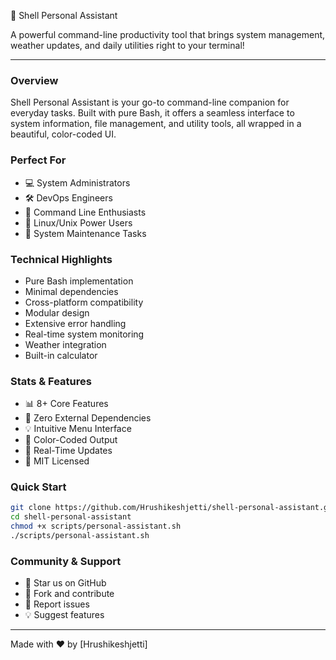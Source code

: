 🚀 Shell Personal Assistant

A powerful command-line productivity tool that brings system management, weather updates, and daily utilities right to your terminal!

---

### Overview

Shell Personal Assistant is your go-to command-line companion for everyday tasks. Built with pure Bash, it offers a seamless interface to system information, file management, and utility tools, all wrapped in a beautiful, color-coded UI.

### Perfect For

- 💻 System Administrators
- 🛠️ DevOps Engineers
- 🎯 Command Line Enthusiasts
- 🌟 Linux/Unix Power Users
- 🔧 System Maintenance Tasks

### Technical Highlights

- Pure Bash implementation
- Minimal dependencies
- Cross-platform compatibility
- Modular design
- Extensive error handling
- Real-time system monitoring
- Weather integration
- Built-in calculator

### Stats & Features

- 📊 8+ Core Features
- 🔧 Zero External Dependencies
- 💡 Intuitive Menu Interface
- 🎨 Color-Coded Output
- 🔄 Real-Time Updates
- 📝 MIT Licensed

### Quick Start

```bash
git clone https://github.com/Hrushikeshjetti/shell-personal-assistant.git
cd shell-personal-assistant
chmod +x scripts/personal-assistant.sh
./scripts/personal-assistant.sh
```

### Community & Support

- 🌟 Star us on GitHub
- 🔄 Fork and contribute
- 📢 Report issues
- 💡 Suggest features

---

Made with ❤️ by [Hrushikeshjetti]
